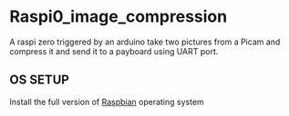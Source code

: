 # Raspi0_image_compression
A raspi zero triggered by an arduino take two pictures from a Picam and compress it and send it to a payboard using UART port.

## OS SETUP 
Install the full version of [Raspbian]("https://www.raspberrypi.org/software/operating-systems/#raspberry-pi-os-32-bit") operating system 
